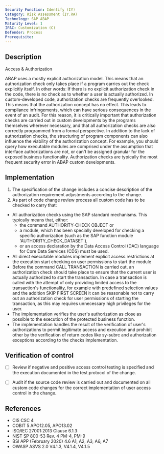 ```yaml
---
Security Function: Identify (IY)
Category: Risk Assessment (IY.RA)
Technology: SAP ABAP
Maturity Level: 1
IPAC: Customization (C)
Defender: Process
Prerequisite:
---
```


## Description

Access & Authorization

ABAP uses a mostly explicit authorization model. This means that an authorization check only takes place if a program carries out the check explicitly itself. In other words: If there is no explicit authorization check in the code, there is no check as to whether a user is actually authorized.
In custom-developed code, authorization checks are frequently overlooked. This means that the authorization concept has no effect. This leads to compliance infringements, which can have serious consequences in the event of an audit. For this reason, it is critically important that authorization checks are carried out in custom developments by the programs themselves wherever necessary, and that all authorization checks are also correctly programmed from a formal perspective.
In addition to the lack of authorization checks, the structuring of program components can also influence the viability of the authorization concept. For example, you should query how executable modules are comprised under the assumption that interface authorizations are not, or can't be assigned granular for the exposed business functionality.
Authorization checks are typically the most frequent security error in ABAP custom developments.

## Implementation

1. The specification of the change includes a concise description of the authorization requirement adjustments according to the change.
2. As part of code change review process all custom code has to be checked to carry that:
  - All authorization checks using the SAP standard mechanisms. This typically means that, either:
    - the command AUTHORITY-CHECK OBJECT or
    - a module, which has been specially developed for checking a specific authorization (such as the SAP function module 'AUTHORITY_CHECK_DATASET'),
    - or an access declaration by the Data Access Control (DAC) language for Core Data Services (CDS) must be used.
  - All direct executable modules implement explicit access restrictions at the execution start checking on user permissions to start the module
  - Before the command CALL TRANSACTION is carried out, an authorization check should take place to ensure that the current user is actually authorized to start the transaction. In case a transaction is called with the attempt of only providing limited access to the transaction's functionality, for example with predefined selection values and the addition SKIP FIRST SCREEN it can be reasonable not to carry out an authorization check for user permissions of starting the transaction, as this may requires unnecessary high privileges for the user.
  - The implementation verifies the user's authorization as close as possible to the execution of the protected business function.
  - The implementation handles the result of the verification of user's authorizations to permit legitimate access and execution and prohibit other by the verification of return codes like sy-subrc and authorization exceptions according to the checks implementation.

## Verification of control

- [ ] Review if negative and positive access control testing is specified and the execution documented in the test protocol of the change.
- [ ] Audit if the source code review is carried out and documented on all custom code changes for the correct implementation of user access control in the change.


## References

- CIS CSC 4
- COBIT 5 APO12.05, APO13.02
- ISO/IEC 27001:2013 Clause 6.1.3
- NIST SP 800-53 Rev. 4 PM-4, PM-9
- BSI APP (February 2020) 4.6 A1, A2, A3, A6, A7
- OWASP ASVS 2.0 V4.1.3, V4.1.4, V4.1.5
